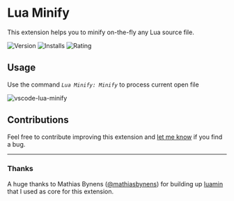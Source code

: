 # Lua Minify

This extension helps you to minify on-the-fly any Lua source file.

![Version](https://vsmarketplacebadge.apphb.com/version-short/informagico.vscode-lua-minify.svg)
![Installs](https://vsmarketplacebadge.apphb.com/installs/informagico.vscode-lua-minify.svg)
![Rating](https://vsmarketplacebadge.apphb.com/rating-star/informagico.vscode-lua-minify.svg)

## Usage

Use the command *`Lua Minify: Minify`* to process current open file

![vscode-lua-minify](https://github.com/informagico/vscode-lua-minify/blob/master/images/vscode-lua-minify.gif?raw=true)

## Contributions

Feel free to contribute improving this extension and [let me know](https://github.com/informagico/vscode-lua-minify/issues) if you find a bug.

---

### Thanks
A huge thanks to Mathias Bynens ([@mathiasbynens](https://github.com/mathiasbynens)) for building up [luamin](https://github.com/mathiasbynens/luamin) that I used as core for this extension.
